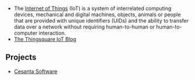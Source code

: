 - The [Internet of Things](https://en.wikipedia.org/wiki/Internet_of_things) (IoT) is a system of interrelated computing devices, mechanical and digital machines, objects, animals or people that are provided with unique identifiers (UIDs) and the ability to transfer data over a network without requiring human-to-human or human-to-computer interaction.
- [The Thingsquare IoT Blog](https://www.thingsquare.com/blog/)

## Projects
- [Cesanta Software](https://github.com/cesanta)

